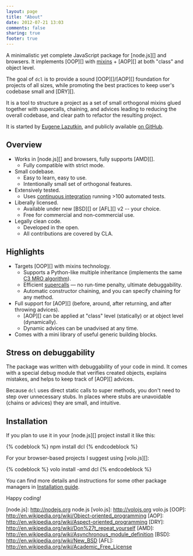 ```yaml
---
layout: page
title: "About"
date: 2012-07-21 13:03
comments: false
sharing: true
footer: true
---
```


A minimalistic yet complete JavaScript package for [node.js][] and browsers.
It implements [OOP][] with [mixins](http://en.wikipedia.org/wiki/Mixins) + [AOP][]
at both "class" and object level.

The goal of `dcl` is to provide a sound [OOP][]/[AOP][] foundation for
projects of all sizes, while promoting the best practices to
keep user's codebase small and [DRY][].

It is a tool to structure a project as a set of small orthogonal mixins
glued together with supercalls, chaining, and advices leading to reducing
the overall codebase, and clear path to refactor the resulting project.

It is started by [Eugene Lazutkin](http://lazutkin.com/blog/),
and publicly available [on GitHub](https://github.com/uhop/dcl).

## Overview

* Works in [node.js][] and browsers, fully supports [AMD][].
  * Fully compatible with strict mode.
* Small codebase.
  * Easy to learn, easy to use.
  * Intentionally small set of orthogonal features.
* Extensively tested.
  * Uses [continuous integration](http://travis-ci.org/uhop/dcl) running >100 automated tests.
* Liberally licensed.
  * Available under new [BSD][] or [AFL][] v2 -- your choice.
  * Free for commercial and non-commercial use.
* Legally clean code.
  * Developed in the open.
  * All contributions are covered by CLA.

## Highlights

* Targets [OOP][] with mixins technology.
  * Supports a Python-like multiple inheritance (implements the same
    [C3 MRO algorithm](http://www.python.org/download/releases/2.3/mro/)).
  * Efficient [supercalls](/docs/mini_js/supercall) &mdash; no run-time penalty,
    ultimate debuggability.
  * Automatic constructor chaining, and you can specify chaining for any method.
* Full support for [AOP][] (before, around, after returning, and
  after throwing advices).
  * [AOP][] can be applied at "class" level (statically) or
    at object level (dynamically).
  * Dynamic advices can be unadvised at any time.
* Comes with a mini library of useful generic building blocks.

## Stress on debuggability

The package was written with debuggability of your code in mind. It comes with
a special debug module that verifies created objects, explains mistakes, and helps
to keep track of [AOP][] advices.

Because `dcl` uses direct static calls to super methods, you don't need
to step over unnecessary stubs. In places where stubs are unavoidable
(chains or advices) they are small, and intuitive.

## Installation

If you plan to use it in your [node.js][] project install it
like this:

{% codeblock %}
npm install dcl
{% endcodeblock %}

For your browser-based projects I suggest using [volo.js][]:

{% codeblock %}
volo install -amd dcl
{% endcodeblock %}

You can find more details and instructions for some other package managers in
[Installation guide](/docs/installation).

Happy coding!

[node.js]:  http://nodejs.org   node.js
[volo.js]:  http://volojs.org   volo.js
[OOP]:      http://en.wikipedia.org/wiki/Object-oriented_programming
[AOP]:      http://en.wikipedia.org/wiki/Aspect-oriented_programming
[DRY]:      http://en.wikipedia.org/wiki/Don%27t_repeat_yourself
[AMD]:      http://en.wikipedia.org/wiki/Asynchronous_module_definition
[BSD]:      http://en.wikipedia.org/wiki/New_BSD
[AFL]:      http://en.wikipedia.org/wiki/Academic_Free_License
